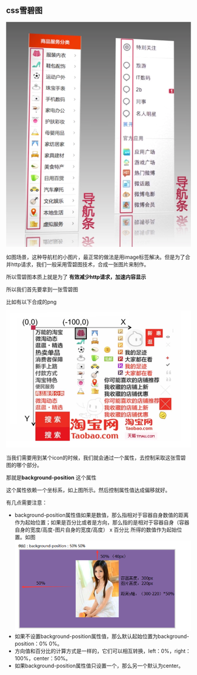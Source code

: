 ## css雪碧图

![](image/css-sprite1.png)

如图场景，这种导航栏的小图片，最正常的做法是用image标签解决。但是为了合并http请求，我们一般采用雪碧图技术，合成一张图片来制作。

所以雪碧图本质上就是为了 **有效减少http请求，加速内容显示**

所以我们首先要拿到一张雪碧图

比如有以下合成的png

![](image/css-sprite2.png)

当我们需要用到某个icon的时候，我们就会通过一个属性，去控制采取这张雪碧图的哪个部分。

那就是**background-position** 这个属性

这个属性依赖一个坐标系，如上图所示。然后控制属性值达成偏移就好。

有几点需要注意：

- background-position属性值如果是数值，那么指相对于容器自身数值的距离作为起始位置；如果是百分比或者是方向，那么指的是相对于容器自身（容器自身的宽度/高度-图片自身的宽度/高度） x 百分比 所得的数值作为起始位置。如图
![](image/css-sprite3.png)
- 如果不设置background-position属性值，那么默认起始位置为background-position：0% 0%。
- 方向值和百分比的计算方式是一样的，它们可以相互转换，left：0%，right：100%，center：50%。
- 如果background-position属性值只设置一个，那么另一个默认为center。
